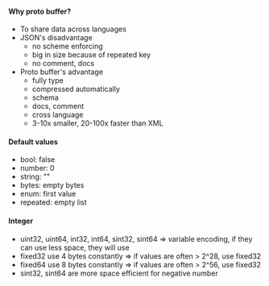#### Why proto buffer?
- To share data across languages
- JSON's disadvantage
    - no scheme enforcing
    - big in size because of repeated key
    - no comment, docs
- Proto buffer's advantage
    - fully type
    - compressed automatically
    - schema
    - docs, comment
    - cross language    
    - 3-10x smaller, 20-100x faster than XML

#### Default values
- bool: false
- number: 0
- string: ""
- bytes: empty bytes
- enum: first value
- repeated: empty list

#### Integer
- uint32, uint64, int32, int64, sint32, sint64
=> variable encoding, if they can use less space, they will use
- fixed32 use 4 bytes constantly => if values are often > 2^28, use fixed32
- fixed64 use 8 bytes constantly => if values are often > 2^56, use fixed32
- sint32, sint64 are more space efficient for negative number